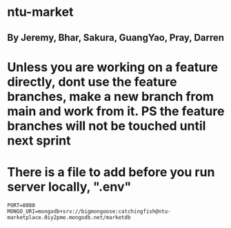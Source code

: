 # ntu-market
## By Jeremy, Bhar, Sakura, GuangYao, Pray, Darren

# Unless you are working on a feature directly, dont use the feature branches, make a new branch from main and work from it. PS the feature branches will not be touched until next sprint

# There is a file to add before you run server locally, ".env"

```
PORT=8080
MONGO_URI=mongodb+srv://bigmongoose:catchingfish@ntu-marketplace.0iy2pme.mongodb.net/marketdb
```

